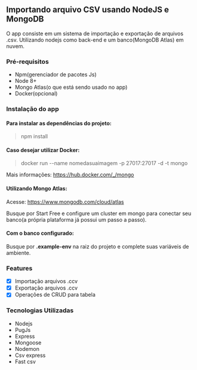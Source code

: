 ## Importando arquivo CSV usando NodeJS e MongoDB

O app consiste em um sistema de importação e exportação de arquivos .csv. Utilizando nodejs como back-end e um banco(MongoDB Atlas) em nuvem. 

### Pré-requisitos

- Npm(gerenciador de pacotes Js)
- Node 8+
- Mongo Atlas(o que está sendo usado no app)
- Docker(opcional)

### Instalação do app

#### Para instalar as dependências do projeto:

> npm install

#### Caso desejar utilizar Docker:

> docker run --name nomedasuaimagem -p 27017:27017 -d -t mongo

Mais informações: https://hub.docker.com/_/mongo

#### Utilizando Mongo Atlas:

Acesse: https://www.mongodb.com/cloud/atlas

Busque por Start Free e configure um cluster em mongo para conectar seu banco(a própria plataforma já possui um passo a passo).

#### Com o banco configurado:

Busque por **.example-env** na raiz do projeto e complete suas variáveis de ambiente.

### Features

- [x] Importação arquivos .ccv
- [x] Exportação arquivos .ccv
- [x] Operações de CRUD para tabela

### Tecnologias Utilizadas

- Nodejs
- PugJs
- Express
- Mongoose
- Nodemon
- Csv express
- Fast csv

